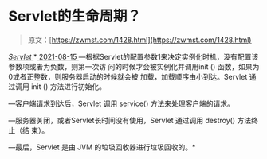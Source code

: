 <!--yml
category: 未分类
date: 0001-01-01 00:00:00
-->

# Servlet的生命周期？

> 原文：[https://zwmst.com/1428.html](https://zwmst.com/1428.html)

   [ *Servlet* ](https://zwmst.com/servlet)*[ <time datetime="2021-08-15T11:22:03+08:00"> 2021-08-15 </time> ](https://zwmst.com/1428.html)  —根据Servlet的配置参数1来决定实例化时机，没有配置该参数项或者为负数，则第一次访 问的时候才会被实例化并调用init () 函数，如果为0或者正整数，则服务器启动的时候就会被 加载，加载顺序由小到达。Servlet 通过调用 init () 方法进行初始化。

—客户端请求到达后，Servlet 调用 service() 方法来处理客户端的请求。

—服务器关闭，或者Servlet长时间没有使用，Servlet 通过调用 destroy() 方法终止（结 束）。

—最后，Servlet 是由 JVM 的垃圾回收器进行垃圾回收的。*